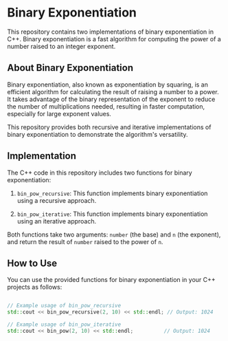 # Binary Exponentiation

This repository contains two implementations of binary exponentiation in C++. Binary exponentiation is a fast algorithm for computing the power of a number raised to an integer exponent.

## About Binary Exponentiation

Binary exponentiation, also known as exponentiation by squaring, is an efficient algorithm for calculating the result of raising a number to a power. It takes advantage of the binary representation of the exponent to reduce the number of multiplications needed, resulting in faster computation, especially for large exponent values.

This repository provides both recursive and iterative implementations of binary exponentiation to demonstrate the algorithm's versatility.

## Implementation

The C++ code in this repository includes two functions for binary exponentiation:

1. `bin_pow_recursive`: This function implements binary exponentiation using a recursive approach.

2. `bin_pow_iterative`: This function implements binary exponentiation using an iterative approach.

Both functions take two arguments: `number` (the base) and `n` (the exponent), and return the result of `number` raised to the power of `n`.

## How to Use

You can use the provided functions for binary exponentiation in your C++ projects as follows:

```cpp

// Example usage of bin_pow_recursive
std::cout << bin_pow_recursive(2, 10) << std::endl; // Output: 1024

// Example usage of bin_pow_iterative
std::cout << bin_pow(2, 10) << std::endl;          // Output: 1024


